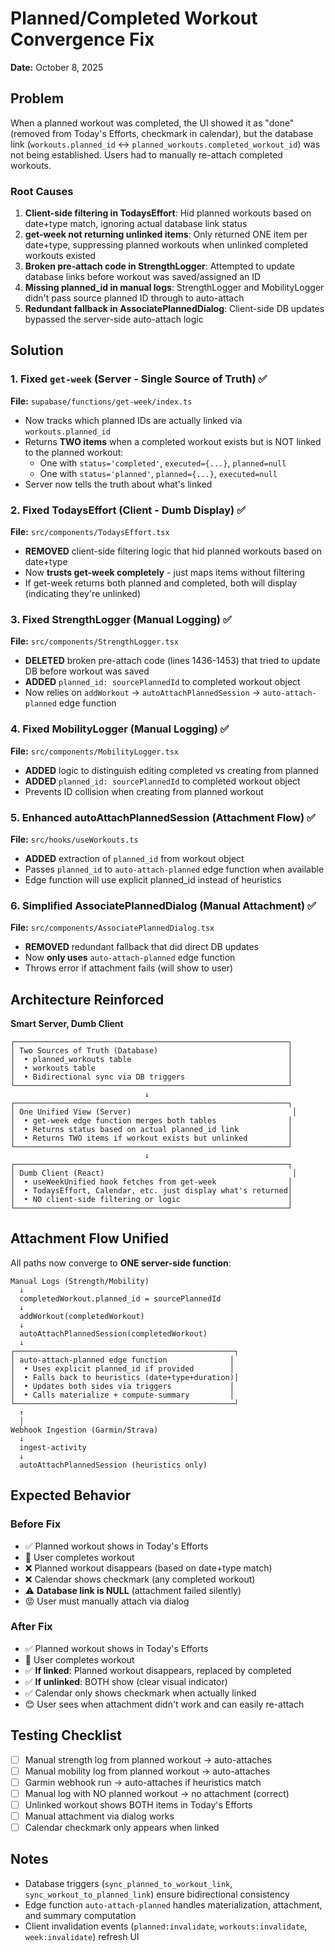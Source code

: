 # Planned/Completed Workout Convergence Fix

**Date:** October 8, 2025

## Problem

When a planned workout was completed, the UI showed it as "done" (removed from Today's Efforts, checkmark in calendar), but the database link (`workouts.planned_id` ↔ `planned_workouts.completed_workout_id`) was not being established. Users had to manually re-attach completed workouts.

### Root Causes

1. **Client-side filtering in TodaysEffort**: Hid planned workouts based on date+type match, ignoring actual database link status
2. **get-week not returning unlinked items**: Only returned ONE item per date+type, suppressing planned workouts when unlinked completed workouts existed
3. **Broken pre-attach code in StrengthLogger**: Attempted to update database links before workout was saved/assigned an ID
4. **Missing planned_id in manual logs**: StrengthLogger and MobilityLogger didn't pass source planned ID through to auto-attach
5. **Redundant fallback in AssociatePlannedDialog**: Client-side DB updates bypassed the server-side auto-attach logic

## Solution

### 1. Fixed `get-week` (Server - Single Source of Truth) ✅

**File:** `supabase/functions/get-week/index.ts`

- Now tracks which planned IDs are actually linked via `workouts.planned_id`
- Returns **TWO items** when a completed workout exists but is NOT linked to the planned workout:
  - One with `status='completed'`, `executed={...}`, `planned=null`
  - One with `status='planned'`, `planned={...}`, `executed=null`
- Server now tells the truth about what's linked

### 2. Fixed TodaysEffort (Client - Dumb Display) ✅

**File:** `src/components/TodaysEffort.tsx`

- **REMOVED** client-side filtering logic that hid planned workouts based on date+type
- Now **trusts get-week completely** - just maps items without filtering
- If get-week returns both planned and completed, both will display (indicating they're unlinked)

### 3. Fixed StrengthLogger (Manual Logging) ✅

**File:** `src/components/StrengthLogger.tsx`

- **DELETED** broken pre-attach code (lines 1436-1453) that tried to update DB before workout was saved
- **ADDED** `planned_id: sourcePlannedId` to completed workout object
- Now relies on `addWorkout` → `autoAttachPlannedSession` → `auto-attach-planned` edge function

### 4. Fixed MobilityLogger (Manual Logging) ✅

**File:** `src/components/MobilityLogger.tsx`

- **ADDED** logic to distinguish editing completed vs creating from planned
- **ADDED** `planned_id: sourcePlannedId` to completed workout object
- Prevents ID collision when creating from planned workout

### 5. Enhanced autoAttachPlannedSession (Attachment Flow) ✅

**File:** `src/hooks/useWorkouts.ts`

- **ADDED** extraction of `planned_id` from workout object
- Passes `planned_id` to `auto-attach-planned` edge function when available
- Edge function will use explicit planned_id instead of heuristics

### 6. Simplified AssociatePlannedDialog (Manual Attachment) ✅

**File:** `src/components/AssociatePlannedDialog.tsx`

- **REMOVED** redundant fallback that did direct DB updates
- Now **only uses** `auto-attach-planned` edge function
- Throws error if attachment fails (will show to user)

## Architecture Reinforced

**Smart Server, Dumb Client**

```
┌─────────────────────────────────────────────────────────────┐
│ Two Sources of Truth (Database)                             │
│  • planned_workouts table                                   │
│  • workouts table                                           │
│  • Bidirectional sync via DB triggers                       │
└─────────────────────────────────────────────────────────────┘
                              ↓
┌─────────────────────────────────────────────────────────────┐
│ One Unified View (Server)                                    │
│  • get-week edge function merges both tables                │
│  • Returns status based on actual planned_id link           │
│  • Returns TWO items if workout exists but unlinked         │
└─────────────────────────────────────────────────────────────┘
                              ↓
┌─────────────────────────────────────────────────────────────┐
│ Dumb Client (React)                                          │
│  • useWeekUnified hook fetches from get-week                │
│  • TodaysEffort, Calendar, etc. just display what's returned│
│  • NO client-side filtering or logic                        │
└─────────────────────────────────────────────────────────────┘
```

## Attachment Flow Unified

All paths now converge to **ONE server-side function**:

```
Manual Logs (Strength/Mobility)
  ↓
  completedWorkout.planned_id = sourcePlannedId
  ↓
  addWorkout(completedWorkout)
  ↓
  autoAttachPlannedSession(completedWorkout)
  ↓
┌─────────────────────────────────────────────────┐
│ auto-attach-planned edge function              │
│  • Uses explicit planned_id if provided        │
│  • Falls back to heuristics (date+type+duration)│
│  • Updates both sides via triggers             │
│  • Calls materialize + compute-summary         │
└─────────────────────────────────────────────────┘
  ↑
  │
Webhook Ingestion (Garmin/Strava)
  ↓
  ingest-activity
  ↓
  autoAttachPlannedSession (heuristics only)
```

## Expected Behavior

### Before Fix
- ✅ Planned workout shows in Today's Efforts
- 🏃 User completes workout
- ❌ Planned workout disappears (based on date+type match)
- ❌ Calendar shows checkmark (any completed workout)
- ⚠️ **Database link is NULL** (attachment failed silently)
- 😡 User must manually attach via dialog

### After Fix
- ✅ Planned workout shows in Today's Efforts
- 🏃 User completes workout
- ✅ **If linked**: Planned workout disappears, replaced by completed
- ✅ **If unlinked**: BOTH show (clear visual indicator)
- ✅ Calendar only shows checkmark when actually linked
- 😊 User sees when attachment didn't work and can easily re-attach

## Testing Checklist

- [ ] Manual strength log from planned workout → auto-attaches
- [ ] Manual mobility log from planned workout → auto-attaches
- [ ] Garmin webhook run → auto-attaches if heuristics match
- [ ] Manual log with NO planned workout → no attachment (correct)
- [ ] Unlinked workout shows BOTH items in Today's Efforts
- [ ] Manual attachment via dialog works
- [ ] Calendar checkmark only appears when linked

## Notes

- Database triggers (`sync_planned_to_workout_link`, `sync_workout_to_planned_link`) ensure bidirectional consistency
- Edge function `auto-attach-planned` handles materialization, attachment, and summary computation
- Client invalidation events (`planned:invalidate`, `workouts:invalidate`, `week:invalidate`) refresh UI
